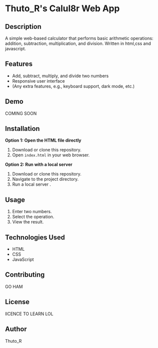 
# Thuto_R's Calul8r Web App

## Description
A simple web-based calculator that performs basic arithmetic operations: addition, subtraction, multiplication, and division.
Written in html,css and javascript.

## Features
- Add, subtract, multiply, and divide two numbers
- Responsive user interface
- (Any extra features, e.g., keyboard support, dark mode, etc.)

## Demo
COMING SOON

## Installation

**Option 1: Open the HTML file directly**  
1. Download or clone this repository.
2. Open `index.html` in your web browser.

**Option 2: Run with a local server**  
1. Download or clone this repository.
2. Navigate to the project directory.
3. Run a local server .

## Usage
1. Enter two numbers.
2. Select the operation.
3. View the result.

## Technologies Used
- HTML
- CSS
- JavaScript

## Contributing
GO HAM

## License
lICENCE TO LEARN LOL
## Author
Thuto_R
